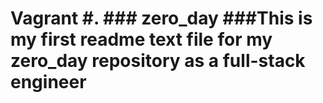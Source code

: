 # Vagrant #. ### zero_day ###This is my first readme text file for my zero_day repository as a full-stack engineer
